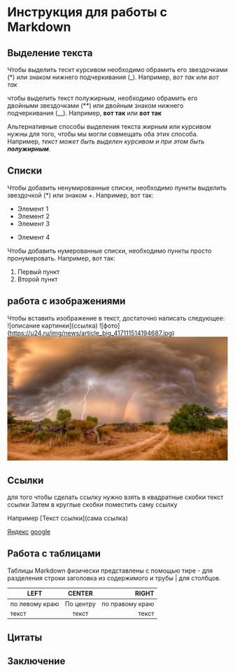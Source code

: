 # Инструкция для работы с Markdown

## Выделение текста

Чтобы выделить тескт курсивом необходимо обрамить его звездочками (*) или знаком нижнего подчеркивания (_). Например, *вот так* или _вот так_

чтобы выделить текст полужирным, необходимо обрамить его двойными звездочками (**) или двойным знаком нижнего подчеркивания (__).                                           Например, **вот так** или __вот так__

Альтернативные способы выделения текста жирным или курсивом нужны для того, чтобы мы могли совмещать оба этих способа. Например, _текст может быть выделен курсивом  и при этом быть **полужирным**_.

##  Списки

Чтобы добавить ненумированные списки, необходимо пункты выделить звездочкой (*) или знаком +. Например, вот так:
* Элемент 1
* Элемент 2
* Элемент 3
+ Элемент 4

Чтобы добавить нумерованные списки, необходимо пункты просто пронумеровать. Например, вот так:
1. Первый пункт
2. Второй пункт

## работа с изображениями

Чтобы вставить изображение в текст, достаточно написать следующее:
\!\[описание картинки](ссылка)
\!\[фото]\(https://u24.ru/img/news/article_big_417111514194687.jpg)
![Привет, это картинка](1111.jpg)

## Ссылки

для того чтобы сделать ссылку нужно взять в квадратные скобки текст ссылки
Затем в круглые скобки поместить саму ссылку

Например \[Текст ссылки]\(сама ссылка)

[Яндекс](https://yandex.ru) 
[google](https://google.ru)
## Работа с таблицами

Таблицы Markdown физически представлены с помощью тире - для разделения строки заголовка из содержимого и трубы | для столбцов.

| LEFT  | CENTER | RIGHT |
|----------------|:---------:|----------------:|
| по левому краю | По центру | по правому краю |
| текст | текст | текст |

## Цитаты


## Заключение

